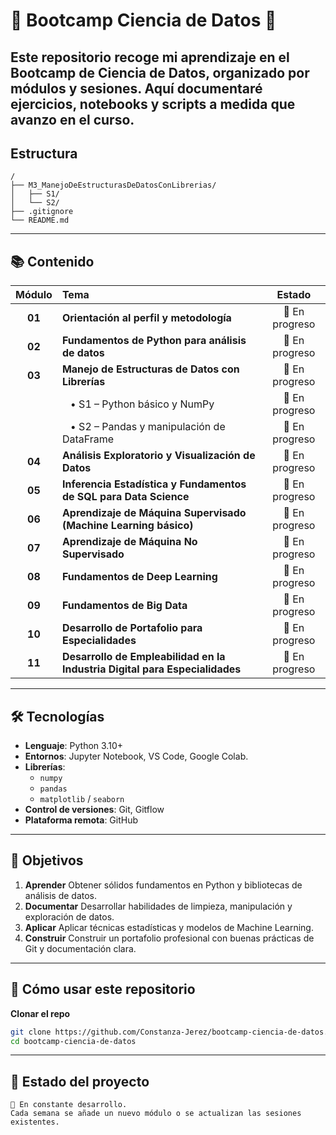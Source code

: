# 🧪 Bootcamp Ciencia de Datos 🧪

Este repositorio recoge mi aprendizaje en el **Bootcamp de Ciencia de Datos**, organizado por módulos y sesiones. Aquí documentaré ejercicios, notebooks y scripts a medida que avanzo en el curso.
---

##  Estructura

```
/
├── M3_ManejoDeEstructurasDeDatosConLibrerias/
│   ├── S1/
│   └── S2/
├── .gitignore
└── README.md
```
---
## 📚 Contenido

| Módulo | Tema                                                                              | Estado         |
|:------:|:----------------------------------------------------------------------------------|:--------------:|
| **01** | **Orientación al perfil y metodología**                                           | 🚧 En progreso    |
| **02** | **Fundamentos de Python para análisis de datos**                                  | 🚧 En progreso    |
| **03** | **Manejo de Estructuras de Datos con Librerías**                                  | 🚧 En progreso    |
|        | &nbsp;&nbsp;&nbsp;• S1 – Python básico y NumPy                                     | 🚧 En progreso    |
|        | &nbsp;&nbsp;&nbsp;• S2 – Pandas y manipulación de DataFrame                        | 🚧 En progreso    |
| **04** | **Análisis Exploratorio y Visualización de Datos**                                | 🚧 En progreso |
| **05** | **Inferencia Estadística y Fundamentos de SQL para Data Science**                 | 🚧 En progreso |
| **06** | **Aprendizaje de Máquina Supervisado (Machine Learning básico)**                  | 🚧 En progreso |
| **07** | **Aprendizaje de Máquina No Supervisado**                                         | 🚧 En progreso |
| **08** | **Fundamentos de Deep Learning**                                                  | 🚧 En progreso |
| **09** | **Fundamentos de Big Data**                                                       | 🚧 En progreso |
| **10** | **Desarrollo de Portafolio para Especialidades**                                  | 🚧 En progreso |
| **11** | **Desarrollo de Empleabilidad en la Industria Digital para Especialidades**       | 🚧 En progreso |

---
## 🛠 Tecnologías

- **Lenguaje**: Python 3.10+
- **Entornos**: Jupyter Notebook, VS Code, Google Colab.  
- **Librerías**:  
  - `numpy`  
  - `pandas`  
  - `matplotlib` / `seaborn`  
- **Control de versiones**: Git, Gitflow  
- **Plataforma remota**: GitHub

---
## 🎯 Objetivos

1. **Aprender** Obtener sólidos fundamentos en Python y bibliotecas de análisis de datos.
2. **Documentar** Desarrollar habilidades de limpieza, manipulación y exploración de datos.  
3. **Aplicar** Aplicar técnicas estadísticas y modelos de Machine Learning.  
4. **Construir** Construir un portafolio profesional con buenas prácticas de Git y documentación clara.

---
## 🚀 Cómo usar este repositorio

**Clonar el repo**  
   ```bash
   git clone https://github.com/Constanza-Jerez/bootcamp-ciencia-de-datos.git
   cd bootcamp-ciencia-de-datos
   ```
---
## 🔖 Estado del proyecto

    🚧 En constante desarrollo.
    Cada semana se añade un nuevo módulo o se actualizan las sesiones existentes.
